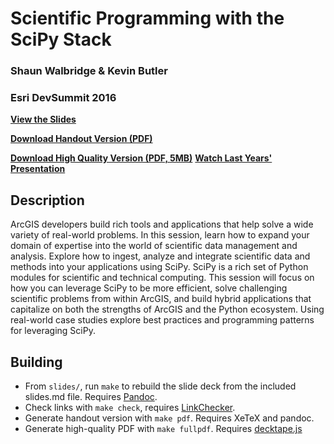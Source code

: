 Scientific Programming with the SciPy Stack
===========================================

### Shaun Walbridge & Kevin Butler
### Esri DevSummit 2016

**[View the Slides](https://4326.us/esri/scipy/)**

**[Download Handout Version (PDF)](https://4326.us/esri/scipy/devsummit-2016-scipy-arcgis-presentation-handout.pdf)**

**[Download High Quality Version (PDF, 5MB)](https://4326.us/esri/scipy/devsummit-2016-scipy-arcgis-presentation-full.pdf)**
**[Watch Last Years' Presentation](http://video.esri.com/watch/4419/python-working-with-scientific-data)**

Description
-----------

ArcGIS developers build rich tools and applications that help solve a wide variety of real-world problems. In this session, learn how to expand your domain of expertise into the world of scientific data management and analysis. Explore how to ingest, analyze and integrate scientific data and methods into your applications using SciPy. SciPy is a rich set of Python modules for scientific and technical computing. This session will focus on how you can leverage SciPy to be more efficient, solve challenging scientific problems from within ArcGIS, and build hybrid applications that capitalize on both the strengths of ArcGIS and the Python ecosystem. Using real-world case studies explore best practices and programming patterns for leveraging SciPy.

Building
--------

 - From `slides/`, run `make` to rebuild the slide deck from the included slides.md file. Requires [Pandoc](http://johnmacfarlane.net/pandoc/).
 - Check links with `make check`, requires [LinkChecker](https://pypi.python.org/pypi/LinkChecker).
 - Generate handout version with `make pdf`. Requires XeTeX and pandoc.
 - Generate high-quality PDF with `make fullpdf`. Requires [decktape.js](https://github.com/astefanutti/decktape)

